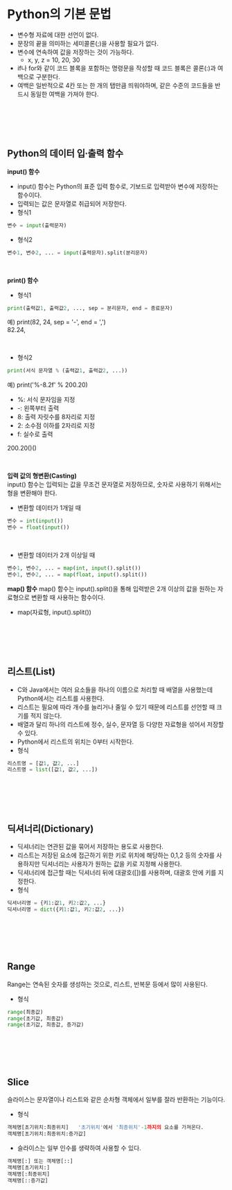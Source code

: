 # Python의 기본 문법
- 변수형 자료에 대한 선언이 없다.
- 문장의 끝을 의미하는 세미콜론(;)을 사용할 필요가 없다.
- 변수에 연속하여 값을 저장하는 것이 가능하다.
    * x, y, z = 10, 20, 30
- if나 for와 같이 코드 블록을 포함하는 명령문을 작성할 때 코드 블록은 콜론(:)과 여백으로 구분한다.
- 여백은 일반적으로 4칸 또는 한 개의 탭만큼 띄워야하며, 같은 수준의 코드들을 반드시 동일한 여백을 가져야 한다.

<br>
<br>
<br>
<br>

## Python의 데이터 입∙출력 함수

**input() 함수**
- input() 함수는 Python의 표준 입력 함수로, 기보드로 입력받아 변수에 저장하는 함수이다.
- 입력되는 값은 문자열로 취급되어 저장한다.
- 형식1

```python
변수 = input(출력문자)
```
- 형식2

```python
변수1, 변수2, ... = input(출력문자).split(분리문자)
```

<br>

**print() 함수**
- 형식1

```python
print(출력값1, 출력값2, ..., sep = 분리문자, end = 종료문자)
```

예) print(82, 24, sep = '-', end = ',')   
82.24,

<br>

- 형식2

```python
print(서식 문자열 % (출력값1, 출력값2, ...))
```

예) print('%-8.2f' % 200.20)
- %: 서식 문자임을 지정
- -: 왼쪽부터 출력
- 8: 출력 자릿수를 8자리로 지정
- 2: 소수점 이하를 2자리로 지정
- f: 실수로 출력

200.20()()

<br>

**입력 값의 형변환(Casting)**   
input() 함수는 입력되는 값을 무조건 문자열로 저장하므로, 숫자로 사용하기 위해서는 형을 변환해야 한다.
- 변환할 데이터가 1개일 때

```python
변수 = int(input())
변수 = float(input())
```

<br>

- 변환할 데이터가 2개 이상일 때

```python
변수1, 변수2, ... = map(int, input().split())
변수1, 변수2, ... = map(float, input().split())
```

**map() 함수**
map() 함수는 input().split()을 통해 입력받은 2개 이상의 값을 원하는 자료형으로 변환할 때 사용하는 함수이다.
- map(자료형, input().split())

<br>
<br>
<br>
<br>

## 리스트(List)
- C와 Java에서는 여러 요소들을 하나의 이름으로 처리할 때 배열을 사용했는데 Python에서는 리스트를 사용한다.
- 리스트는 필요에 따라 개수를 늘리거나 줄일 수 있기 때문에 리스트를 선언할 때 크기를 적지 않는다.
- 배열과 달리 하나의 리스트에 정수, 실수, 문자열 등 다양한 자료형을 섞어서 저장할 수 있다.
- Python에서 리스트의 위치는 0부터 시작한다.
- 형식

```python
리스트명 = [값1, 값2, ...]
리스트명 = list([값1, 값2, ...])
```

<br>
<br>
<br>
<br>

## 딕셔너리(Dictionary)
- 딕셔너리는 연관된 값을 묶어서 저장하는 용도로 사용한다.
- 리스트는 저장된 요소에 접근하기 위한 키로 위치에 해당하는 0,1,2 등의 숫자를 사용하지만 딕셔너리는 사용자가 원하는 값을 키로 지정해 사용한다.
- 딕셔너리에 접근할 때는 딕셔너리 뒤에 대괄호([])를 사용하며, 대괄호 안에 키를 지정한다.
- 형식

```python
딕셔너리명 = {키1:값1, 키2:값2, ...}
딕셔너리명 = dict({키1:값1, 키2:값2, ...})
```

<br>
<br>
<br>
<br>

## Range
Range는 연속된 숫자를 생성하는 것으로, 리스트, 반복문 등에서 많이 사용된다.
- 형식

```python
range(최종값)
range(초기값, 최종값)
range(초기값, 최종값, 증가값)
```

<br>
<br>
<br>
<br>

## Slice
슬라이스는 문자열이나 리스트와 같은 순차형 객체에서 일부를 잘라 반환하는 기능이다.
- 형식

```python
객체명[초기위치:최종위치]   '초기위치'에서 '최종위치'-1까지의 요소를 가져온다.
객체명[초기위치:최종위치:증가값]
```

- 슬라이스는 일부 인수를 생략하여 사용할 수 있다.

```python
객체명[:] 또는 객체명[::]
객체명[초기위치:]
객체명[:최종위치]
객체명[::증가값]
```

